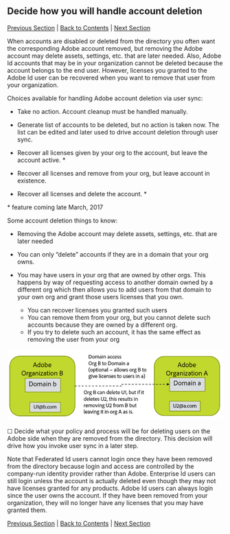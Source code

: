 ## Decide how you will handle account deletion

[Previous Section](layout_products.md) | [Back to Contents](Contents.md) |  [Next Section](setup_adobeio.md)


When accounts are disabled or deleted from the directory you often want the corresponding Adobe account removed, but removing the Adobe account may delete assets, settings, etc. that are later needed.  Also, Adobe Id accounts that may be in your organization cannot be deleted because the account belongs to the end user.  However, licenses you granted to the Adobe Id user can be recovered when you want to remove that user from your organization.




Choices available for handling Adobe account deletion via user sync:

  - Take no action.  Account cleanup must be handled manually.

  - Generate list of accounts to be deleted, but no action is taken now.  The list can be edited and later used to drive account deletion through user sync.

  - Recover all licenses given by your org to the account, but leave the account active. *

  - Recover all licenses and remove from your org, but leave account in existence.

  - Recover all licenses and delete the account. *

\*  feature coming late March, 2017

Some account deletion things to know:

  - Removing the Adobe account may delete assets, settings, etc. that are later needed
 
  - You can only “delete” accounts if they are in a domain that your org owns.
  - You may have users in your org that are owned by other orgs.  This happens by way of requesting access to another domain owned by a different org which then allows you to add users from that domain to your own org and grant those users licenses that you own.
    - You can recover licenses you granted such users
    - You can remove them from your org, but you cannot delete such accounts because they are owned by a different org.
    - If you try to delete such an account, it has the same effect as removing the user from your org

![orgs](images/decide_deletion_multi_org.png)

&#9744; Decide what your policy and process will be for deleting users on the Adobe side when they are removed from the directory.  This decision will drive how you invoke user sync in a later step.

Note that Federated Id users cannot login once they have been removed from the directory because login and access are controlled by the company-run identity provider rather than Adobe.  Enterprise Id users can still login unless the account is actually deleted even though they  may not have licenses granted for any products.  Adobe Id users can always login since the user owns the account.  If they have been removed from your organization, they will no longer have any licenses that you may have granted them.


[Previous Section](layout_products.md) | [Back to Contents](Contents.md) |  [Next Section](setup_adobeio.md)

